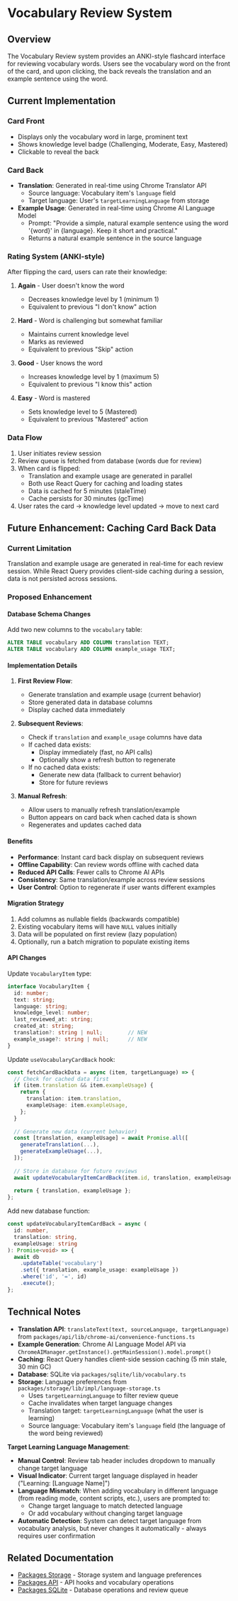 # Vocabulary Review System

## Overview

The Vocabulary Review system provides an ANKI-style flashcard interface for reviewing vocabulary words. Users see the vocabulary word on the front of the card, and upon clicking, the back reveals the translation and an example sentence using the word.

## Current Implementation

### Card Front
- Displays only the vocabulary word in large, prominent text
- Shows knowledge level badge (Challenging, Moderate, Easy, Mastered)
- Clickable to reveal the back

### Card Back
- **Translation**: Generated in real-time using Chrome Translator API
  - Source language: Vocabulary item's `language` field
  - Target language: User's `targetLearningLanguage` from storage
- **Example Usage**: Generated in real-time using Chrome AI Language Model
  - Prompt: "Provide a simple, natural example sentence using the word '{word}' in {language}. Keep it short and practical."
  - Returns a natural example sentence in the source language

### Rating System (ANKI-style)
After flipping the card, users can rate their knowledge:

1. **Again** - User doesn't know the word
   - Decreases knowledge level by 1 (minimum 1)
   - Equivalent to previous "I don't know" action

2. **Hard** - Word is challenging but somewhat familiar
   - Maintains current knowledge level
   - Marks as reviewed
   - Equivalent to previous "Skip" action

3. **Good** - User knows the word
   - Increases knowledge level by 1 (maximum 5)
   - Equivalent to previous "I know this" action

4. **Easy** - Word is mastered
   - Sets knowledge level to 5 (Mastered)
   - Equivalent to previous "Mastered" action

### Data Flow

1. User initiates review session
2. Review queue is fetched from database (words due for review)
3. When card is flipped:
   - Translation and example usage are generated in parallel
   - Both use React Query for caching and loading states
   - Data is cached for 5 minutes (staleTime)
   - Cache persists for 30 minutes (gcTime)
4. User rates the card → knowledge level updated → move to next card

## Future Enhancement: Caching Card Back Data

### Current Limitation
Translation and example usage are generated in real-time for each review session. While React Query provides client-side caching during a session, data is not persisted across sessions.

### Proposed Enhancement

#### Database Schema Changes

Add two new columns to the `vocabulary` table:

```sql
ALTER TABLE vocabulary ADD COLUMN translation TEXT;
ALTER TABLE vocabulary ADD COLUMN example_usage TEXT;
```

#### Implementation Details

1. **First Review Flow**:
   - Generate translation and example usage (current behavior)
   - Store generated data in database columns
   - Display cached data immediately

2. **Subsequent Reviews**:
   - Check if `translation` and `example_usage` columns have data
   - If cached data exists:
     - Display immediately (fast, no API calls)
     - Optionally show a refresh button to regenerate
   - If no cached data exists:
     - Generate new data (fallback to current behavior)
     - Store for future reviews

3. **Manual Refresh**:
   - Allow users to manually refresh translation/example
   - Button appears on card back when cached data is shown
   - Regenerates and updates cached data

#### Benefits

- **Performance**: Instant card back display on subsequent reviews
- **Offline Capability**: Can review words offline with cached data
- **Reduced API Calls**: Fewer calls to Chrome AI APIs
- **Consistency**: Same translation/example across review sessions
- **User Control**: Option to regenerate if user wants different examples

#### Migration Strategy

1. Add columns as nullable fields (backwards compatible)
2. Existing vocabulary items will have `NULL` values initially
3. Data will be populated on first review (lazy population)
4. Optionally, run a batch migration to populate existing items

#### API Changes

Update `VocabularyItem` type:

```typescript
interface VocabularyItem {
  id: number;
  text: string;
  language: string;
  knowledge_level: number;
  last_reviewed_at: string;
  created_at: string;
  translation?: string | null;        // NEW
  example_usage?: string | null;      // NEW
}
```

Update `useVocabularyCardBack` hook:

```typescript
const fetchCardBackData = async (item, targetLanguage) => {
  // Check for cached data first
  if (item.translation && item.exampleUsage) {
    return {
      translation: item.translation,
      exampleUsage: item.exampleUsage,
    };
  }
  
  // Generate new data (current behavior)
  const [translation, exampleUsage] = await Promise.all([
    generateTranslation(...),
    generateExampleUsage(...),
  ]);
  
  // Store in database for future reviews
  await updateVocabularyItemCardBack(item.id, translation, exampleUsage);
  
  return { translation, exampleUsage };
};
```

Add new database function:

```typescript
const updateVocabularyItemCardBack = async (
  id: number,
  translation: string,
  exampleUsage: string
): Promise<void> => {
  await db
    .updateTable('vocabulary')
    .set({ translation, example_usage: exampleUsage })
    .where('id', '=', id)
    .execute();
};
```

## Technical Notes

- **Translation API**: `translateText(text, sourceLanguage, targetLanguage)` from `packages/api/lib/chrome-ai/convenience-functions.ts`
- **Example Generation**: Chrome AI Language Model API via `ChromeAIManager.getInstance().getMainSession().model.prompt()`
- **Caching**: React Query handles client-side session caching (5 min stale, 30 min GC)
- **Database**: SQLite via `packages/sqlite/lib/vocabulary.ts`
- **Storage**: Language preferences from `packages/storage/lib/impl/language-storage.ts`
  - Uses `targetLearningLanguage` to filter review queue
  - Cache invalidates when target language changes
  - Translation target: `targetLearningLanguage` (what the user is learning)
  - Source language: Vocabulary item's `language` field (the language of the word being reviewed)

**Target Learning Language Management**:
- **Manual Control**: Review tab header includes dropdown to manually change target language
- **Visual Indicator**: Current target language displayed in header ("Learning: [Language Name]")
- **Language Mismatch**: When adding vocabulary in different language (from reading mode, content scripts, etc.), users are prompted to:
  - Change target language to match detected language
  - Or add vocabulary without changing target language
- **Automatic Detection**: System can detect target language from vocabulary analysis, but never changes it automatically - always requires user confirmation

## Related Documentation

- [Packages Storage](packages-storage.md) - Storage system and language preferences
- [Packages API](packages-api.md) - API hooks and vocabulary operations
- [Packages SQLite](packages-sqlite.md) - Database operations and review queue

